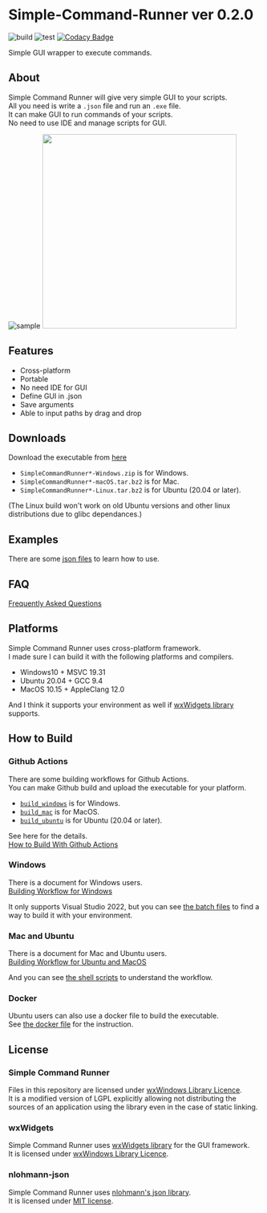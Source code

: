 # Simple-Command-Runner ver 0.2.0

![build](https://github.com/matyalatte/Simple-Command-Runner/actions/workflows/build_all.yml/badge.svg)
![test](https://github.com/matyalatte/Simple-Command-Runner/actions/workflows/test.yml/badge.svg)
[![Codacy Badge](https://app.codacy.com/project/badge/Grade/4aee3ee5172e4c38915d07f9c62725d3)](https://www.codacy.com/gh/matyalatte/Simple-Command-Runner/dashboard?utm_source=github.com&amp;utm_medium=referral&amp;utm_content=matyalatte/Simple-Command-Runner&amp;utm_campaign=Badge_Grade)

Simple GUI wrapper to execute commands.  

## About

Simple Command Runner will give very simple GUI to your scripts.  
All you need is write a `.json` file and run an `.exe` file.  
It can make GUI to run commands of your scripts.  
No need to use IDE and manage scripts for GUI.  

![sample](https://user-images.githubusercontent.com/69258547/192090786-11a3f5ef-988e-442f-8ba9-fd1636b9f350.png)
<img src=https://user-images.githubusercontent.com/69258547/192090797-f5e5b52d-59aa-4942-a361-2c8b5c7bd746.png width=387></img>  

## Features

-   Cross-platform
-   Portable
-   No need IDE for GUI
-   Define GUI in .json
-   Save arguments
-   Able to input paths by drag and drop

## Downloads

Download the executable from [here](https://github.com/matyalatte/Simple-Command-Runner/releases)

-   `SimpleCommandRunner*-Windows.zip` is for Windows.  
-   `SimpleCommandRunner*-macOS.tar.bz2` is for Mac.  
-   `SimpleCommandRunner*-Linux.tar.bz2` is for Ubuntu (20.04 or later).  

(The Linux build won't work on old Ubuntu versions and other linux distributions due to glibc dependances.)  

## Examples

There are some [json files](../examples) to learn how to use.  

## FAQ

[Frequently Asked Questions](./FAQ.md)

## Platforms

Simple Command Runner uses cross-platform framework.  
I made sure I can build it with the following platforms and compilers.

-   Windows10 + MSVC 19.31
-   Ubuntu 20.04 + GCC 9.4
-   MacOS 10.15 + AppleClang 12.0

And I think it supports your environment as well if [wxWidgets library](https://github.com/wxWidgets/wxWidgets) supports.  

## How to Build

### Github Actions

There are some building workflows for Github Actions.  
You can make Github build and upload the executable for your platform.  

-   [`build_windows`](../.github/workflows/build_windows.yml) is for Windows.
-   [`build_mac`](../.github/workflows/build_mac.yml) is for MacOS.
-   [`build_ubuntu`](../.github/workflows/build_ubuntu.yml) is for Ubuntu (20.04 or later).

See here for the details.  
[How to Build With Github Actions](./Github-Actions.md)

### Windows

There is a document for Windows users.  
[Building Workflow for Windows](./Build-With-Windows.md)  

It only supports Visual Studio 2022, but you can see [the batch files](../batch_files/) to find a way to build it with your environment.  

### Mac and Ubuntu

There is a document for Mac and Ubuntu users.  
[Building Workflow for Ubuntu and MacOS](./Build-With-Unix.md)  

And you can see [the shell scripts](../shell_scripts/) to understand the workflow.  

### Docker

Ubuntu users can also use a docker file to build the executable.  
See [the docker file](../Dockerfile) for the instruction.  

## License

### Simple Command Runner

Files in this repository are licensed under [wxWindows Library Licence](../license.txt).  
It is a modified version of LGPL explicitly allowing not distributing
the sources of an application using the library even in the case of static linking.  

### wxWidgets

Simple Command Runner uses [wxWidgets library](https://github.com/wxWidgets/wxWidgets) for the GUI framework.  
It is licensed under [wxWindows Library Licence](https://github.com/wxWidgets/wxWidgets/blob/master/docs/licence.txt).  

### nlohmann-json

Simple Command Runner uses [nlohmann's json library](https://github.com/nlohmann/json).  
It is licensed under [MIT license](https://github.com/nlohmann/json/blob/develop/LICENSE.MIT).
